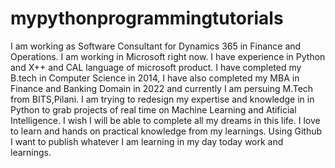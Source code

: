 # mypythonprogrammingtutorials
I am working as Software Consultant for Dynamics 365 in Finance and Operations. I am working in Microsoft right now.
I have experience in Python and X++ and CAL language of microsoft product.
I have completed my B.tech in Computer Science in 2014, I have also completed my MBA in Finance and Banking Domain in 2022 and currently I am persuing M.Tech from BITS,Pilani.
I am trying to redesign my expertise and knowledge in in Python to grab projects of real time on Machine Learning and Atificial Intelligence.
I wish I will be able to complete all my dreams in this life.
I love to learn and hands on practical knowledge from my learnings.
Using Github I want to publish whatever I am learning in my day today work and learnings.
